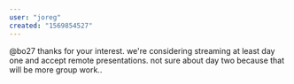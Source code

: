 ```yaml
---
user: "joreg"
created: "1569854527"
---
```


@bo27 thanks for your interest. we're considering streaming at least day one and accept remote presentations. not sure about day two because that will be more group work.. 
